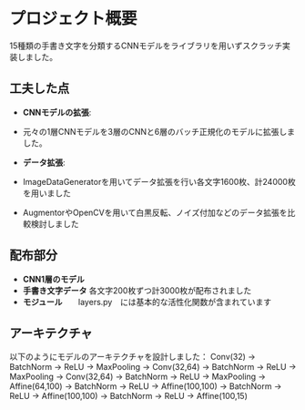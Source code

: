 # プロジェクト概要
15種類の手書き文字を分類するCNNモデルをライブラリを用いずスクラッチ実装しました。

## 工夫した点
- **CNNモデルの拡張**:
- 元々の1層CNNモデルを3層のCNNと6層のバッチ正規化のモデルに拡張しました。
  
- **データ拡張**:
- ImageDataGeneratorを用いてデータ拡張を行い各文字1600枚、計24000枚を用いました
- AugmentorやOpenCVを用いて白黒反転、ノイズ付加などのデータ拡張を比較検討しました


## 配布部分
- **CNN1層のモデル**　
- **手書き文字データ** 各文字200枚ずつ計3000枚が配布されました
- **モジュール**　　layers.py　には基本的な活性化関数が含まれています  

## アーキテクチャ
以下のようにモデルのアーキテクチャを設計しました：
Conv(32) -> BatchNorm -> ReLU -> MaxPooling
-> Conv(32,64) -> BatchNorm -> ReLU -> MaxPooling
-> Conv(32,64) -> BatchNorm -> ReLU -> MaxPooling
-> Affine(64,100) -> BatchNorm -> ReLU
-> Affine(100,100) -> BatchNorm -> ReLU
-> Affine(100,100) -> BatchNorm -> ReLU
-> Affine(100,15)





